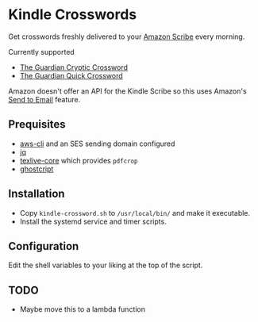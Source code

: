 # Kindle Crosswords

Get crosswords freshly delivered to your [Amazon Scribe][1] every morning.

Currently supported

- [The Guardian Cryptic Crossword][2]
- [The Guardian Quick Crossword][3]

Amazon doesn't offer an API for the Kindle Scribe so this uses Amazon's [Send
to Email][4] feature.

## Prequisites

- [aws-cli][5] and an SES sending domain configured
- [jq][6]
- [texlive-core][7] which provides `pdfcrop`
- [ghostcript][8]

## Installation

- Copy `kindle-crossword.sh` to `/usr/local/bin/` and make it executable.
- Install the systemd service and timer scripts.

## Configuration

Edit the shell variables to your liking at the top of the script.

## TODO

- Maybe move this to a lambda function

[1]: https://www.amazon.com/Essentials-including-Premium-Leather-Magnetic/dp/B0BG1GBK1P/
[2]: https://www.theguardian.com/crosswords/series/cryptic
[3]: https://www.theguardian.com/crosswords/series/quick
[4]: https://www.amazon.co.uk/gp/help/customer/display.html?nodeId=G7NECT4B4ZWHQ8WV
[5]: https://docs.aws.amazon.com/cli/latest/userguide/getting-started-install.html
[6]: https://stedolan.github.io/jq/
[7]: https://archlinux.org/packages/extra/any/texlive-core/
[8]: https://archlinux.org/packages/extra/x86_64/ghostscript/
